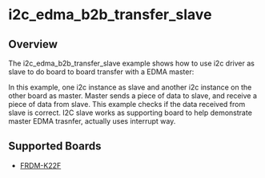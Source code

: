 # i2c_edma_b2b_transfer_slave

## Overview
The i2c_edma_b2b_transfer_slave example shows how to use i2c driver as slave to do board to board transfer 
with a EDMA master:

In this example, one i2c instance as slave and another i2c instance on the other board as master. Master sends a 
piece of data to slave, and receive a piece of data from slave. This example checks if the data received from 
slave is correct. I2C slave works as supporting board to help demonstrate master EDMA trasnfer, actually uses interrupt
way.

## Supported Boards
- [FRDM-K22F](../../../../_boards/frdmk22f/driver_examples/i2c/edma_b2b_transfer/slave/example_board_readme.md)
